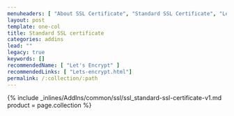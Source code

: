```yaml
---
menuheaders: [ "About SSL Certificate", "Standard SSL Certificate", "Let's Encrypt SSL Certificate" ]
layout: post
template: one-col
title: Standard SSL certificate
categories: addins
lead: ""
legacy: true
keywords: []
recommendedName: [ "Let's Encrypt" ]
recommendedLinks: [ "Lets-encrypt.html"]
permalink: /:collection/:path
---
```



<a href="#standard-ssl-certificate"></a>{% include _inlines/AddIns/common/ssl/ssl_standard-ssl-certificate-v1.md  product = page.collection %}
